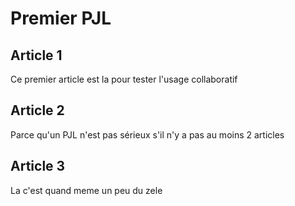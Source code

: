 # Premier PJL

## Article 1
Ce premier article est la pour tester l'usage collaboratif

## Article 2
Parce qu'un PJL n'est pas sérieux s'il n'y a pas au moins 2 articles

## Article 3 
La c'est quand meme un peu du zele
